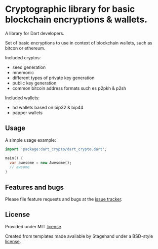 # Cryptographic library for basic blockchain encryptions & wallets.

A library for Dart developers.

Set of basic encryptions to use in context of blockchain wallets, such as bitcon or ethereum.

Included cryptos:

* seed generation
* mnemonic
* different types of private key generation
* public key generation
* common bitcoin address formats such es p2pkh & p2sh

Included wallets:

* hd wallets based on bip32 & bip44
* papper wallets


## Usage

A simple usage example:

```dart
import 'package:dart_crypto/dart_crypto.dart';

main() {
  var awesome = new Awesome();
  // awsome
}
```

## Features and bugs

Please file feature requests and bugs at the [issue tracker][tracker].

[tracker]: https://github.com/steidler-eu/dart_crypto/issues

## License

Provided under MIT [license](https://github.com/steidler-eu/dart_crypto/blob/main/LICENSE).

Created from templates made available by Stagehand under a BSD-style
[license](https://github.com/dart-lang/stagehand/blob/master/LICENSE).

